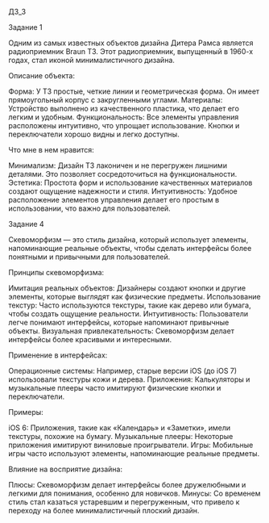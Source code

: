ДЗ_3

Задание 1

Одним из самых известных объектов дизайна Дитера Рамса является радиоприемник Braun T3. Этот радиоприемник, выпущенный в 1960-х годах, стал иконой минималистичного дизайна.

Описание объекта:

Форма: У T3 простые, четкие линии и геометрическая форма. Он имеет прямоугольный корпус с закругленными углами.
Материалы: Устройство выполнено из качественного пластика, что делает его легким и удобным.
Функциональность: Все элементы управления расположены интуитивно, что упрощает использование. Кнопки и переключатели хорошо видны и легко доступны.

Что мне в нем нравится:

Минимализм: Дизайн T3 лаконичен и не перегружен лишними деталями. Это позволяет сосредоточиться на функциональности.
Эстетика: Простота форм и использование качественных материалов создают ощущение надежности и стиля.
Интуитивность: Удобное расположение элементов управления делает его простым в использовании, что важно для пользователей.

Задание 4

Скевоморфизм — это стиль дизайна, который использует элементы, напоминающие реальные объекты, чтобы сделать интерфейсы более понятными и привычными для пользователей.

Принципы скевоморфизма:

Имитация реальных объектов: Дизайнеры создают кнопки и другие элементы, которые выглядят как физические предметы.
Использование текстур: Часто используются текстуры, такие как дерево или бумага, чтобы создать ощущение реальности.
Интуитивность: Пользователи легче понимают интерфейсы, которые напоминают привычные объекты.
Визуальная привлекательность: Скевоморфизм делает интерфейсы более красивыми и интересными.

Применение в интерфейсах:

Операционные системы: Например, старые версии iOS (до iOS 7) использовали текстуры кожи и дерева.
Приложения: Калькуляторы и музыкальные плееры часто имитируют физические кнопки и переключатели.

Примеры:

iOS 6: Приложения, такие как «Календарь» и «Заметки», имели текстуры, похожие на бумагу.
Музыкальные плееры: Некоторые приложения имитируют виниловые проигрыватели.
Игры: Мобильные игры часто используют элементы, напоминающие реальные предметы.

Влияние на восприятие дизайна:

Плюсы: Скевоморфизм делает интерфейсы более дружелюбными и легкими для понимания, особенно для новичков.
Минусы: Со временем стиль стал казаться устаревшим и перегруженным, что привело к переходу на более минималистичный плоский дизайн.
